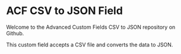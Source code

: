 # ACF CSV to JSON Field

Welcome to the Advanced Custom Fields CSV to JSON repository on Github.

This custom field accepts a CSV file and converts the data to JSON.